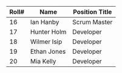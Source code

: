 | Roll# | Name        | Position Title |
| ----- | ----------- | -------------- |
| 16    | Ian Hanby   | Scrum Master   |
| 17    | Hunter Holm | Developer      |
| 18    | Wilmer Isip | Developer      |
| 19    | Ethan Jones | Developer      |
| 20    | Mia Kelly   | Developer      |
